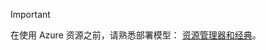 > [!IMPORTANT]
> 在使用 Azure 资源之前，请熟悉部署模型： [资源管理器和经典](../articles/azure-resource-manager/resource-manager-deployment-model.md)。
